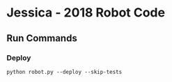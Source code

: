 # Jessica - 2018 Robot Code
## Run Commands
### Deploy
```commandline
python robot.py --deploy --skip-tests
```